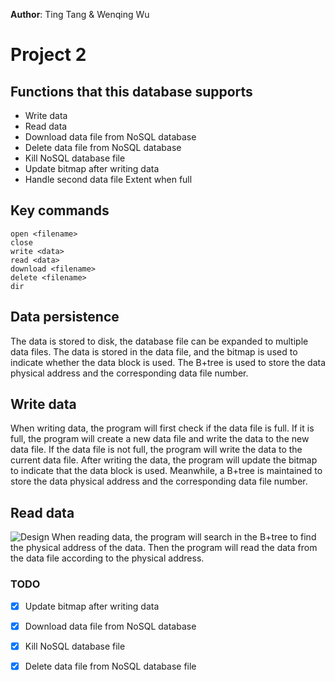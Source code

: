 **Author**: Ting Tang & Wenqing Wu

# Project 2
## Functions that this database supports
- Write data
- Read data
- Download data file from NoSQL database
- Delete data file from NoSQL database
- Kill NoSQL database file
- Update bitmap after writing data
- Handle second data file Extent when full

## Key commands
```
open <filename>
close
write <data>
read <data>
download <filename>
delete <filename>
dir
```
## Data persistence

The data is stored to disk, the database file can be expanded to multiple data files. The data is stored in the data file, and the bitmap is used to indicate whether the data block is used. The B+tree is used to store the data physical address and the corresponding data file number.
## Write data

When writing data, the program will first check if the data file is full. If it is full, the program will create a new data file and write the data to the new data file. If the data file is not full, the program will write the data to the current data file. After writing the data, the program will update the bitmap to indicate that the data block is used. Meanwhile, a B+tree is maintained to store the data physical address and the corresponding data file number.

## Read data
![Design](https://github.com/jasplil/CS7280-P1/assets/39994190/a8a39633-dfce-4837-b643-681620336b97)
When reading data, the program will search in the B+tree to find the physical address of the data. Then the program will read the data from the data file according to the physical address.

### TODO

- [x] Update bitmap after writing data
- [x] Download data file from NoSQL database
- [x] Kill NoSQL database file
- [x] Delete data file from NoSQL database file




